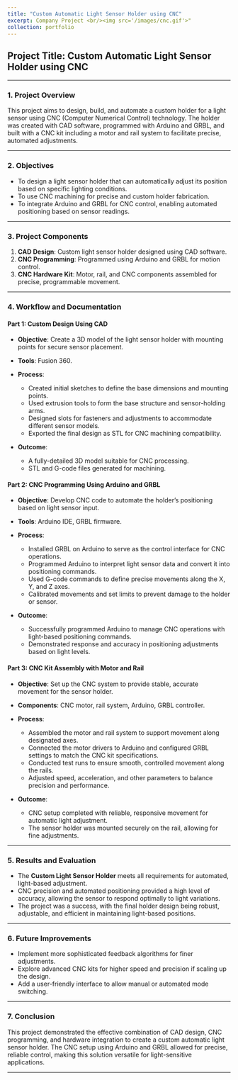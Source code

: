 ```yaml
---
title: "Custom Automatic Light Sensor Holder using CNC"
excerpt: Company Project <br/><img src='/images/cnc.gif'>"
collection: portfolio
---
```



## Project Title: Custom Automatic Light Sensor Holder using CNC

---

### 1. Project Overview
This project aims to design, build, and automate a custom holder for a light sensor using CNC (Computer Numerical Control) technology. The holder was created with CAD software, programmed with Arduino and GRBL, and built with a CNC kit including a motor and rail system to facilitate precise, automated adjustments.

---

### 2. Objectives
- To design a light sensor holder that can automatically adjust its position based on specific lighting conditions.
- To use CNC machining for precise and custom holder fabrication.
- To integrate Arduino and GRBL for CNC control, enabling automated positioning based on sensor readings.

---

### 3. Project Components
1. **CAD Design**: Custom light sensor holder designed using CAD software.
2. **CNC Programming**: Programmed using Arduino and GRBL for motion control.
3. **CNC Hardware Kit**: Motor, rail, and CNC components assembled for precise, programmable movement.

---

### 4. Workflow and Documentation

#### Part 1: Custom Design Using CAD
- **Objective**: Create a 3D model of the light sensor holder with mounting points for secure sensor placement.
- **Tools**: Fusion 360.
- **Process**:
   - Created initial sketches to define the base dimensions and mounting points.
   - Used extrusion tools to form the base structure and sensor-holding arms.
   - Designed slots for fasteners and adjustments to accommodate different sensor models.
   - Exported the final design as STL for CNC machining compatibility.

- **Outcome**:
   - A fully-detailed 3D model suitable for CNC processing.
   - STL and G-code files generated for machining.

#### Part 2: CNC Programming Using Arduino and GRBL
- **Objective**: Develop CNC code to automate the holder’s positioning based on light sensor input.
- **Tools**: Arduino IDE, GRBL firmware.
- **Process**:
   - Installed GRBL on Arduino to serve as the control interface for CNC operations.
   - Programmed Arduino to interpret light sensor data and convert it into positioning commands.
   - Used G-code commands to define precise movements along the X, Y, and Z axes.
   - Calibrated movements and set limits to prevent damage to the holder or sensor.

- **Outcome**:
   - Successfully programmed Arduino to manage CNC operations with light-based positioning commands.
   - Demonstrated response and accuracy in positioning adjustments based on light levels.

#### Part 3: CNC Kit Assembly with Motor and Rail
- **Objective**: Set up the CNC system to provide stable, accurate movement for the sensor holder.
- **Components**: CNC motor, rail system, Arduino, GRBL controller.
- **Process**:
   - Assembled the motor and rail system to support movement along designated axes.
   - Connected the motor drivers to Arduino and configured GRBL settings to match the CNC kit specifications.
   - Conducted test runs to ensure smooth, controlled movement along the rails.
   - Adjusted speed, acceleration, and other parameters to balance precision and performance.

- **Outcome**:
   - CNC setup completed with reliable, responsive movement for automatic light adjustment.
   - The sensor holder was mounted securely on the rail, allowing for fine adjustments.

---

### 5. Results and Evaluation
- The **Custom Light Sensor Holder** meets all requirements for automated, light-based adjustment.
- CNC precision and automated positioning provided a high level of accuracy, allowing the sensor to respond optimally to light variations.
- The project was a success, with the final holder design being robust, adjustable, and efficient in maintaining light-based positions.

---

### 6. Future Improvements
- Implement more sophisticated feedback algorithms for finer adjustments.
- Explore advanced CNC kits for higher speed and precision if scaling up the design.
- Add a user-friendly interface to allow manual or automated mode switching.

---

### 7. Conclusion
This project demonstrated the effective combination of CAD design, CNC programming, and hardware integration to create a custom automatic light sensor holder. The CNC setup using Arduino and GRBL allowed for precise, reliable control, making this solution versatile for light-sensitive applications.

---

